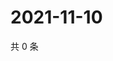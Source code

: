 # 2021-11-10

共 0 条

<!-- BEGIN WEIBO -->
<!-- 最后更新时间 Wed Nov 10 2021 20:13:38 GMT+0800 (China Standard Time) -->

<!-- END WEIBO -->
